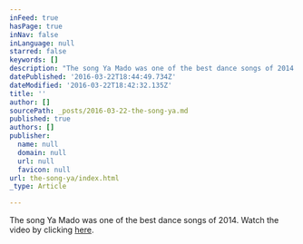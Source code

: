 ```yaml
---
inFeed: true
hasPage: true
inNav: false
inLanguage: null
starred: false
keywords: []
description: "The song Ya Mado was one of the best dance songs of 2014. Watch the video by clicking here.\_"
datePublished: '2016-03-22T18:44:49.734Z'
dateModified: '2016-03-22T18:42:32.135Z'
title: ''
author: []
sourcePath: _posts/2016-03-22-the-song-ya.md
published: true
authors: []
publisher:
  name: null
  domain: null
  url: null
  favicon: null
url: the-song-ya/index.html
_type: Article

---
```

The song Ya Mado was one of the best dance songs of 2014\. Watch the video by clicking [here][0]. 

[0]: https://www.youtube.com/watch?v=8N4AhTRqIsg